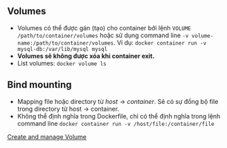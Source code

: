 
## Volumes

* Volumes có thể được gán (tạo) cho container bởi lệnh `VOLUME /path/to/container/volumes` hoặc sử dụng command line `-v volume-name:/path/to/container/volumes`.
Ví dụ: `docker container run -v mysql-db:/var/lib/mysql mysql`
* **Volumes sẽ không được xóa khi container exit.**
* List volumes: `docker volume ls`

## Bind mounting

* Mapping file hoặc directory từ *host* &rarr; *container*. Sẽ có sự đồng bộ file trong directory từ host &rarr; container.
* Không thể định nghĩa trong Dockerfile, chỉ có thể định nghĩa trong lệnh command line `docker container run -v /host/file:/container/file`

[Create and manage Volume](https://docs.docker.com/storage/volumes/#create-and-manage-volumes)